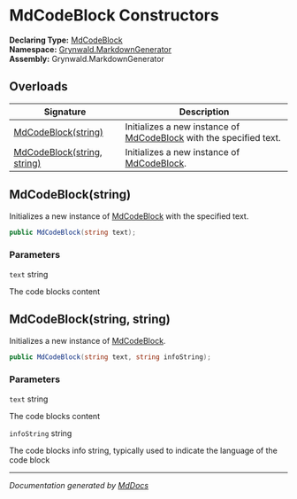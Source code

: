 ﻿<!--  
  <auto-generated>   
    The contents of this file were generated by a tool.  
    Changes to this file may be list if the file is regenerated  
  </auto-generated>   
-->

# MdCodeBlock Constructors

**Declaring Type:** [MdCodeBlock](../index.md)  
**Namespace:** [Grynwald.MarkdownGenerator](../../index.md)  
**Assembly:** Grynwald.MarkdownGenerator

## Overloads

| Signature                                                | Description                                                                       |
| -------------------------------------------------------- | --------------------------------------------------------------------------------- |
| [MdCodeBlock(string)](#mdcodeblockstring)                | Initializes a new instance of [MdCodeBlock](../index.md) with the specified text. |
| [MdCodeBlock(string, string)](#mdcodeblockstring-string) | Initializes a new instance of [MdCodeBlock](../index.md).                         |

## MdCodeBlock(string)

Initializes a new instance of [MdCodeBlock](../index.md) with the specified text.

```csharp
public MdCodeBlock(string text);
```

### Parameters

`text`  string

The code blocks content

## MdCodeBlock(string, string)

Initializes a new instance of [MdCodeBlock](../index.md).

```csharp
public MdCodeBlock(string text, string infoString);
```

### Parameters

`text`  string

The code blocks content

`infoString`  string

The code blocks info string, typically used to indicate the language of the code block

___

*Documentation generated by [MdDocs](https://github.com/ap0llo/mddocs)*
